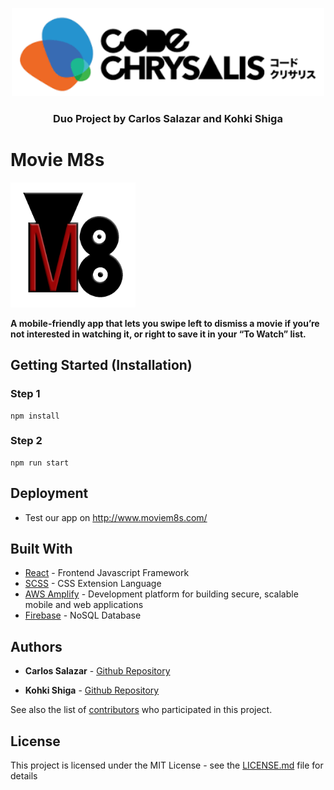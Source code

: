 <p align="center">
 <img width=500px height=px src="./public/cc.png"/>
</p>

<h3 align="center">Duo Project by Carlos Salazar and  Kohki Shiga</h3>

# Movie M8s

<p align="left">
 <img width=200px height=px src="./public/MovieM8SLogo.png"/>
</p>


**A mobile-friendly app that lets you swipe left to dismiss a movie if you’re not interested in watching it, or right to save it in your “To Watch” list.**

## Getting Started (Installation)

### Step 1
```
npm install
```

### Step 2
```
npm run start
```

## Deployment

 - Test our app on http://www.moviem8s.com/

## [](https://gist.github.com/PurpleBooth/109311bb0361f32d87a2#built-with)Built With

-   [React](https://reactjs.org/)  - Frontend Javascript Framework
-   [SCSS](https://sass-lang.com/)  - CSS Extension Language
-   [AWS Amplify](https://aws.amazon.com/amplify/)  - Development platform for building secure, scalable mobile and web applications
- [Firebase](https://firebase.google.com/) - NoSQL Database

## Authors

-   ****Carlos Salazar****  -  [Github Repository](https://github.com/CarlosIUSalazar)

-   ****Kohki Shiga****  - [Github Repository](https://github.com/CarlosIUSalazar)

See also the list of  [contributors](https://github.com/your/project/contributors)  who participated in this project.

## License

This project is licensed under the MIT License - see the  [LICENSE.md](https://gist.github.com/PurpleBooth/LICENSE.md)  file for details
